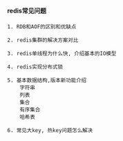 #### redis常见问题

    1. RDB和AOF的区别和优缺点

    2. redis集群的解决方案对比
    
    3. redis单线程为什么快, 介绍基本的IO模型
    
    4. redis实现分布式锁
    
    5. 基本数据结构,版本新功能介绍
        字符串
        列表
        集合
        有序集合 
        哈希表
    
    6. 常见大key, 热key问题怎么解决